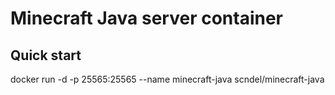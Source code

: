 # Minecraft Java server container

## Quick start
docker run -d -p 25565:25565 --name minecraft-java scndel/minecraft-java